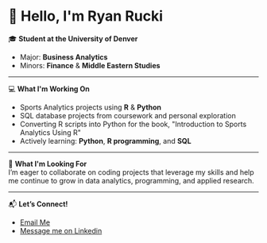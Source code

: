 # 👋 Hello, I'm Ryan Rucki

🎓 **Student at the University of Denver**  
- Major: **Business Analytics**  
- Minors: **Finance** & **Middle Eastern Studies**  

---

💻 **What I'm Working On**  
- Sports Analytics projects using **R** & **Python**  
- SQL database projects from coursework and personal exploration
- Converting R scripts into Python for the book, "Introduction to Sports Analytics Using R"
- Actively learning: **Python**, **R programming**, and **SQL**  

---

🤝 **What I'm Looking For**  
I’m eager to collaborate on coding projects that leverage my skills and help me continue to grow in data analytics, programming, and applied research.  

---

📬 **Let’s Connect!**  
- [Email Me](mailto:Ryan.Rucki@du.edu)
- [Message me on Linkedin](https://www.linkedin.com/in/ryan-rucki-735820204/) 
